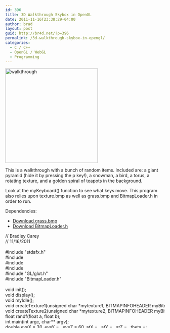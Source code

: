 ```yaml
---
id: 396
title: 3D Walkthrough Skybox in OpenGL
date: 2011-11-16T23:38:29-04:00
author: brad
layout: post
guid: http://br4d.net/?p=396
permalink: /3d-walkthrough-skybox-in-opengl/
categories:
  - C / C++
  - OpenGL / WebGL
  - Programming
---
```

[<img src="/images/2015/01/walkthrough-292x300.png" alt="walkthrough" width="292" height="300" class="alignleft size-medium wp-image-397" srcset="/images/2015/01/walkthrough-292x300.png 292w, /images/2015/01/walkthrough.png 490w" sizes="(max-width: 292px) 100vw, 292px" />](/images/2015/01/walkthrough.png)

This is a walkthrough with a bunch of random items. Included are: a giant pyramid (hide it by pressing the p key!), a snowman, a bird, a torus, a rotating texture, and a golden spiral of teapots in the background.

Look at the myKeyboard() function to see what keys move. This program also relies upon texture.bmp as well as grass.bmp and BitmapLoader.h in order to run.

<!--more-->

Dependencies:

  * [Download grass.bmp](/images/2015/01/grass.bmp)
  * [Download BitmapLoader.h](/images/2015/01/BitmapLoader.h)

<div class="codecolorer-container cpp default" style="overflow:auto;white-space:nowrap;height:300px;">
  <div class="cpp codecolorer">
    <span class="co1">// Bradley Carey</span><br /> <span class="co1">// 11/16/2011</span><br /> &nbsp;<br /> <span class="co2">#include "stdafx.h"</span><br /> <span class="co2">#include <stdio.h></span><br /> <span class="co2">#include <stdlib.h></span><br /> <span class="co2">#include <math.h></span><br /> <span class="co2">#include "GL/glut.h"</span><br /> <span class="co2">#include "BitmapLoader.h"</span><br /> &nbsp;<br /> <span class="kw4">void</span> init<span class="br0">&#40;</span><span class="br0">&#41;</span><span class="sy4">;</span><br /> <span class="kw4">void</span> display<span class="br0">&#40;</span><span class="br0">&#41;</span><span class="sy4">;</span><br /> <span class="kw4">void</span> myIdle<span class="br0">&#40;</span><span class="br0">&#41;</span><span class="sy4">;</span><br /> <span class="kw4">void</span> createTexture1<span class="br0">&#40;</span><span class="kw4">unsigned</span> <span class="kw4">char</span> <span class="sy2">*</span>mytexture1, BITMAPINFOHEADER myBitmap1<span class="br0">&#41;</span><span class="sy4">;</span><br /> <span class="kw4">void</span> createTexture2<span class="br0">&#40;</span><span class="kw4">unsigned</span> <span class="kw4">char</span> <span class="sy2">*</span>mytexture2, BITMAPINFOHEADER myBitmap2<span class="br0">&#41;</span><span class="sy4">;</span><br /> <span class="kw4">float</span> randf<span class="br0">&#40;</span><span class="kw4">float</span> a, <span class="kw4">float</span> b<span class="br0">&#41;</span><span class="sy4">;</span><br /> <span class="kw4">int</span> main<span class="br0">&#40;</span><span class="kw4">int</span> argc, <span class="kw4">char</span><span class="sy2">**</span> argv<span class="br0">&#41;</span><span class="sy4">;</span><br /> <span class="kw4">double</span> eyeX <span class="sy1">=</span> <span class="nu0">30</span>, eyeY <span class="sy1">=</span> <span class="nu0"></span>, eyeZ <span class="sy1">=</span> <span class="nu0">60</span>, atX <span class="sy1">=</span> <span class="nu0"></span>, atY <span class="sy1">=</span> <span class="nu0"></span>, atZ <span class="sy1">=</span> <span class="nu0"></span>, theta <span class="sy1">=</span><span class="nu0"></span><span class="sy4">;</span><br /> <span class="kw4">float</span> rotation <span class="sy1">=</span> <span class="sy2">-</span><span class="nu0">90</span><span class="sy4">;</span><br /> <span class="kw4">bool</span> draw <span class="sy1">=</span> <span class="kw2">true</span><span class="sy4">;</span><br /> BITMAPINFOHEADER myBitmap1, myBitmap2<span class="sy4">;</span><br /> <span class="kw4">unsigned</span> <span class="kw4">char</span> <span class="sy2">*</span>mytexture1, <span class="sy2">*</span>mytexture2<span class="sy4">;</span><br /> &nbsp;<br /> <span class="kw4">void</span> createTexture1<span class="br0">&#40;</span><span class="kw4">unsigned</span> <span class="kw4">char</span> <span class="sy2">*</span>mytexture1, BITMAPINFOHEADER myBitmap1<span class="br0">&#41;</span><br /> <span class="br0">&#123;</span><br /> &nbsp; &nbsp; glEnable<span class="br0">&#40;</span>GL_TEXTURE_2D<span class="br0">&#41;</span><span class="sy4">;</span><br /> &nbsp; &nbsp; glTexImage2D<span class="br0">&#40;</span>GL_TEXTURE_2D,<span class="nu0"></span>,<span class="nu0">3</span>,myBitmap1.<span class="me1">biWidth</span>,myBitmap1.<span class="me1">biHeight</span>,<span class="nu0"></span>,GL_RGB, GL_UNSIGNED_BYTE, mytexture1<span class="br0">&#41;</span><span class="sy4">;</span><br /> &nbsp; &nbsp; glTexParameterf<span class="br0">&#40;</span>GL_TEXTURE_2D, GL_TEXTURE_WRAP_S, GL_CLAMP<span class="br0">&#41;</span><span class="sy4">;</span><br /> &nbsp; &nbsp; glTexParameterf<span class="br0">&#40;</span>GL_TEXTURE_2D, GL_TEXTURE_WRAP_T, GL_CLAMP<span class="br0">&#41;</span><span class="sy4">;</span><br /> &nbsp; &nbsp; glTexParameterf<span class="br0">&#40;</span>GL_TEXTURE_2D, GL_TEXTURE_MAG_FILTER, GL_NEAREST<span class="br0">&#41;</span><span class="sy4">;</span><br /> &nbsp; &nbsp; glTexParameterf<span class="br0">&#40;</span>GL_TEXTURE_2D, GL_TEXTURE_MIN_FILTER, GL_NEAREST<span class="br0">&#41;</span><span class="sy4">;</span><br /> <span class="br0">&#125;</span><br /> &nbsp;<br /> <span class="kw4">void</span> createTexture2<span class="br0">&#40;</span><span class="kw4">unsigned</span> <span class="kw4">char</span> <span class="sy2">*</span>mytexture2, BITMAPINFOHEADER myBitmap2<span class="br0">&#41;</span><br /> <span class="br0">&#123;</span><br /> &nbsp; &nbsp; glEnable<span class="br0">&#40;</span>GL_TEXTURE_2D<span class="br0">&#41;</span><span class="sy4">;</span><br /> &nbsp; &nbsp; glTexImage2D<span class="br0">&#40;</span>GL_TEXTURE_2D,<span class="nu0"></span>,<span class="nu0">3</span>,myBitmap2.<span class="me1">biWidth</span>,myBitmap2.<span class="me1">biHeight</span>,<span class="nu0"></span>,GL_RGB, GL_UNSIGNED_BYTE, mytexture2<span class="br0">&#41;</span><span class="sy4">;</span><br /> &nbsp; &nbsp; glTexParameterf<span class="br0">&#40;</span>GL_TEXTURE_2D, GL_TEXTURE_WRAP_S, GL_CLAMP<span class="br0">&#41;</span><span class="sy4">;</span><br /> &nbsp; &nbsp; glTexParameterf<span class="br0">&#40;</span>GL_TEXTURE_2D, GL_TEXTURE_WRAP_T, GL_CLAMP<span class="br0">&#41;</span><span class="sy4">;</span><br /> &nbsp; &nbsp; glTexParameterf<span class="br0">&#40;</span>GL_TEXTURE_2D, GL_TEXTURE_MAG_FILTER, GL_NEAREST<span class="br0">&#41;</span><span class="sy4">;</span><br /> &nbsp; &nbsp; glTexParameterf<span class="br0">&#40;</span>GL_TEXTURE_2D, GL_TEXTURE_MIN_FILTER, GL_NEAREST<span class="br0">&#41;</span><span class="sy4">;</span><br /> <span class="br0">&#125;</span><br /> &nbsp;<br /> <span class="kw4">float</span> randf<span class="br0">&#40;</span><span class="kw4">float</span> a, <span class="kw4">float</span> b<span class="br0">&#41;</span><br /> <span class="br0">&#123;</span><br /> &nbsp; &nbsp; <span class="kw1">return</span> <span class="br0">&#40;</span><span class="br0">&#40;</span>b<span class="sy2">-</span>a<span class="br0">&#41;</span><span class="sy2">*</span><span class="br0">&#40;</span><span class="br0">&#40;</span><span class="kw4">float</span><span class="br0">&#41;</span><span class="kw3">rand</span><span class="br0">&#40;</span><span class="br0">&#41;</span><span class="sy2">/</span><span class="kw2">RAND_MAX</span><span class="br0">&#41;</span><span class="br0">&#41;</span><span class="sy2">+</span>a<span class="sy4">;</span><br /> <span class="br0">&#125;</span><br /> &nbsp;<br /> <span class="kw4">void</span> init<span class="br0">&#40;</span><span class="br0">&#41;</span><br /> <span class="br0">&#123;</span><br /> &nbsp; &nbsp; mytexture1 <span class="sy1">=</span> LoadBitmapFile<span class="br0">&#40;</span><span class="st0">"grass.bmp"</span>, <span class="sy3">&</span>myBitmap1<span class="br0">&#41;</span><span class="sy4">;</span><br /> &nbsp; &nbsp; <span class="kw1">if</span><span class="br0">&#40;</span>mytexture1<span class="sy1">==</span><span class="kw2">NULL</span><span class="br0">&#41;</span><br /> &nbsp; &nbsp; <span class="br0">&#123;</span><br /> &nbsp; &nbsp; &nbsp; &nbsp; <span class="kw3">printf</span><span class="br0">&#40;</span><span class="st0">"grass load failed<span class="es1">\n</span>"</span><span class="br0">&#41;</span><span class="sy4">;</span><br /> &nbsp; &nbsp; &nbsp; &nbsp; <span class="kw4">int</span> w<span class="sy4">;</span><br /> &nbsp; &nbsp; &nbsp; &nbsp; scanf_s<span class="br0">&#40;</span><span class="st0">"%i"</span>,<span class="sy3">&</span>w<span class="br0">&#41;</span><span class="sy4">;</span><br /> &nbsp; &nbsp; &nbsp; &nbsp; <span class="kw3">exit</span><span class="br0">&#40;</span><span class="nu0"></span><span class="br0">&#41;</span><span class="sy4">;</span><br /> &nbsp; &nbsp; <span class="br0">&#125;</span><br /> &nbsp; &nbsp; <span class="kw1">else</span><br /> &nbsp; &nbsp; &nbsp; &nbsp; <span class="kw3">printf</span><span class="br0">&#40;</span><span class="st0">"grass.bmp load succeeded<span class="es1">\n</span>"</span><span class="br0">&#41;</span><span class="sy4">;</span><br /> &nbsp;<br /> &nbsp; &nbsp; mytexture2 <span class="sy1">=</span> LoadBitmapFile<span class="br0">&#40;</span><span class="st0">"texture.bmp"</span>, <span class="sy3">&</span>myBitmap2<span class="br0">&#41;</span><span class="sy4">;</span><br /> &nbsp; &nbsp; <span class="kw1">if</span><span class="br0">&#40;</span>mytexture2<span class="sy1">==</span><span class="kw2">NULL</span><span class="br0">&#41;</span><br /> &nbsp; &nbsp; <span class="br0">&#123;</span><br /> &nbsp; &nbsp; &nbsp; &nbsp; <span class="kw3">printf</span><span class="br0">&#40;</span><span class="st0">"texture load failed<span class="es1">\n</span>"</span><span class="br0">&#41;</span><span class="sy4">;</span><br /> &nbsp; &nbsp; &nbsp; &nbsp; <span class="kw4">int</span> w<span class="sy4">;</span><br /> &nbsp; &nbsp; &nbsp; &nbsp; scanf_s<span class="br0">&#40;</span><span class="st0">"%i"</span>,<span class="sy3">&</span>w<span class="br0">&#41;</span><span class="sy4">;</span><br /> &nbsp; &nbsp; &nbsp; &nbsp; <span class="kw3">exit</span><span class="br0">&#40;</span><span class="nu0"></span><span class="br0">&#41;</span><span class="sy4">;</span><br /> &nbsp; &nbsp; <span class="br0">&#125;</span><br /> &nbsp; &nbsp; <span class="kw1">else</span><br /> &nbsp; &nbsp; &nbsp; &nbsp; <span class="kw3">printf</span><span class="br0">&#40;</span><span class="st0">"texture.bmp load succeeded<span class="es1">\n</span>"</span><span class="br0">&#41;</span><span class="sy4">;</span><br /> &nbsp;<br /> &nbsp; &nbsp; GLfloat light_ambient<span class="br0">&#91;</span><span class="br0">&#93;</span> <span class="sy1">=</span> <span class="br0">&#123;</span><span class="nu16">0.2</span>, <span class="nu16">0.2</span>, <span class="nu16">0.2</span>, <span class="nu16">1.0</span><span class="br0">&#125;</span><span class="sy4">;</span><br /> &nbsp; &nbsp; GLfloat light_diffuse<span class="br0">&#91;</span><span class="br0">&#93;</span> <span class="sy1">=</span> <span class="br0">&#123;</span><span class="nu16">0.8</span>, <span class="nu16">0.8</span>, <span class="nu16">0.8</span>, <span class="nu16">1.0</span><span class="br0">&#125;</span><span class="sy4">;</span><br /> &nbsp; &nbsp; GLfloat light_position<span class="br0">&#91;</span><span class="br0">&#93;</span> <span class="sy1">=</span> <span class="br0">&#123;</span><span class="nu16">1.0</span>, <span class="nu16">20.0</span>, <span class="nu16">2.0</span>, <span class="nu16">0.0</span><span class="br0">&#125;</span><span class="sy4">;</span><br /> &nbsp; &nbsp; GLfloat light_specular<span class="br0">&#91;</span><span class="br0">&#93;</span> <span class="sy1">=</span> <span class="br0">&#123;</span><span class="nu16">0.5</span>, <span class="nu16">0.5</span>, <span class="nu16">0.5</span>, <span class="nu16">1.0</span><span class="br0">&#125;</span><span class="sy4">;</span><br /> &nbsp;<br /> &nbsp; &nbsp; glLightfv<span class="br0">&#40;</span>GL_LIGHT0, GL_AMBIENT, light_ambient<span class="br0">&#41;</span><span class="sy4">;</span><br /> &nbsp; &nbsp; glLightfv<span class="br0">&#40;</span>GL_LIGHT0, GL_DIFFUSE, light_diffuse<span class="br0">&#41;</span><span class="sy4">;</span><br /> &nbsp; &nbsp; glLightfv<span class="br0">&#40;</span>GL_LIGHT0, GL_POSITION, light_position<span class="br0">&#41;</span><span class="sy4">;</span><br /> &nbsp; &nbsp; glLightfv<span class="br0">&#40;</span>GL_LIGHT0, GL_POSITION, light_specular<span class="br0">&#41;</span><span class="sy4">;</span><br /> &nbsp;<br /> &nbsp; &nbsp; glEnable<span class="br0">&#40;</span>GL_LIGHTING<span class="br0">&#41;</span><span class="sy4">;</span><br /> &nbsp; &nbsp; glEnable<span class="br0">&#40;</span>GL_LIGHT0<span class="br0">&#41;</span><span class="sy4">;</span><br /> &nbsp; &nbsp; glEnable<span class="br0">&#40;</span>GL_DEPTH_TEST<span class="br0">&#41;</span><span class="sy4">;</span><br /> &nbsp;<br /> &nbsp; &nbsp; glClearColor<span class="br0">&#40;</span><span class="nu16">0.0</span>, <span class="nu16">0.0</span>, <span class="nu16">0.4</span>, <span class="nu0"></span><span class="br0">&#41;</span><span class="sy4">;</span><br /> &nbsp; &nbsp; glMatrixMode<span class="br0">&#40;</span>GL_PROJECTION<span class="br0">&#41;</span><span class="sy4">;</span><br /> &nbsp; &nbsp; gluPerspective<span class="br0">&#40;</span><span class="nu0">60</span>, <span class="nu0">1</span>, <span class="nu0">1</span>, <span class="nu0">8000</span><span class="br0">&#41;</span><span class="sy4">;</span><br /> <span class="br0">&#125;</span><br /> &nbsp;<br /> <span class="kw4">void</span> display<span class="br0">&#40;</span><span class="br0">&#41;</span><br /> <span class="br0">&#123;</span><br /> &nbsp; &nbsp; glClear<span class="br0">&#40;</span>GL_COLOR_BUFFER_BIT <span class="sy3">|</span> GL_DEPTH_BUFFER_BIT<span class="br0">&#41;</span><span class="sy4">;</span><br /> &nbsp; &nbsp; glMatrixMode<span class="br0">&#40;</span>GL_MODELVIEW<span class="br0">&#41;</span><span class="sy4">;</span><br /> &nbsp; &nbsp; glLoadIdentity<span class="br0">&#40;</span><span class="br0">&#41;</span><span class="sy4">;</span><br /> &nbsp; &nbsp; gluLookAt<span class="br0">&#40;</span>eyeX, eyeY, eyeZ, atX, atY, atZ, <span class="nu0"></span>, <span class="nu0">1</span>, <span class="nu0"></span><span class="br0">&#41;</span><span class="sy4">;</span><br /> &nbsp;<br /> &nbsp; &nbsp; <span class="co1">//glRotatef(theta, 0, 1, 0);</span><br /> &nbsp;<br /> &nbsp; &nbsp; <span class="kw4">float</span> white<span class="br0">&#91;</span><span class="br0">&#93;</span> <span class="sy1">=</span> <span class="br0">&#123;</span><span class="nu0">1</span>, <span class="nu0">1</span>, <span class="nu0">1</span>, <span class="nu16">1.0</span><span class="br0">&#125;</span><span class="sy4">;</span><br /> &nbsp; &nbsp; <span class="kw4">float</span> red<span class="br0">&#91;</span><span class="br0">&#93;</span> <span class="sy1">=</span> <span class="br0">&#123;</span><span class="nu0">1</span>, <span class="nu0"></span>, <span class="nu0"></span>, <span class="nu16">1.0</span><span class="br0">&#125;</span><span class="sy4">;</span><br /> &nbsp; &nbsp; <span class="kw4">float</span> green<span class="br0">&#91;</span><span class="br0">&#93;</span> <span class="sy1">=</span> <span class="br0">&#123;</span><span class="nu0"></span>, <span class="nu16">0.8</span>, <span class="nu16">0.1</span>, <span class="nu16">1.0</span><span class="br0">&#125;</span><span class="sy4">;</span><br /> &nbsp; &nbsp; <span class="kw4">float</span> blue<span class="br0">&#91;</span><span class="br0">&#93;</span> <span class="sy1">=</span> <span class="br0">&#123;</span><span class="nu0"></span>, <span class="nu0"></span>, <span class="nu0">1</span>, <span class="nu16">1.0</span><span class="br0">&#125;</span><span class="sy4">;</span><br /> &nbsp; &nbsp; <span class="kw4">float</span> brown<span class="br0">&#91;</span><span class="br0">&#93;</span> <span class="sy1">=</span> <span class="br0">&#123;</span><span class="nu16">0.64</span>, <span class="nu16">0.16</span>, <span class="nu16">0.16</span>, <span class="nu16">1.0</span><span class="br0">&#125;</span><span class="sy4">;</span><br /> &nbsp; &nbsp; <span class="kw4">float</span> gold<span class="br0">&#91;</span><span class="br0">&#93;</span> <span class="sy1">=</span> <span class="br0">&#123;</span><span class="nu16">0.8</span>, <span class="nu16">0.49</span>, <span class="nu16">0.19</span>, <span class="nu16">1.0</span><span class="br0">&#125;</span><span class="sy4">;</span><br /> &nbsp; &nbsp; <span class="kw4">float</span> orange<span class="br0">&#91;</span><span class="br0">&#93;</span> <span class="sy1">=</span> <span class="br0">&#123;</span><span class="nu0">1</span>, <span class="nu16">0.5</span>, <span class="nu0"></span>, <span class="nu16">1.0</span><span class="br0">&#125;</span><span class="sy4">;</span><br /> &nbsp;<br /> &nbsp; &nbsp; <span class="co1">////begin pyramid</span><br /> &nbsp; &nbsp; <span class="kw1">if</span><span class="br0">&#40;</span>draw<span class="br0">&#41;</span><br /> &nbsp; &nbsp; <span class="br0">&#123;</span><br /> &nbsp; &nbsp; glMaterialfv<span class="br0">&#40;</span>GL_FRONT, GL_AMBIENT_AND_DIFFUSE, gold<span class="br0">&#41;</span><span class="sy4">;</span><br /> &nbsp; &nbsp; glBegin<span class="br0">&#40;</span>GL_TRIANGLE_FAN<span class="br0">&#41;</span><span class="sy4">;</span><br /> &nbsp; &nbsp; &nbsp; &nbsp; glVertex3f<span class="br0">&#40;</span> &nbsp;<span class="nu17">0.0f</span>, &nbsp;<span class="nu17">30.0f</span>, <span class="nu17">0.0f</span><span class="br0">&#41;</span><span class="sy4">;</span><br /> &nbsp; &nbsp; &nbsp; &nbsp; glVertex3f<span class="br0">&#40;</span><span class="sy2">-</span><span class="nu17">50.0f</span>, <span class="sy2">-</span><span class="nu17">50.0f</span>, <span class="nu17">50.0f</span><span class="br0">&#41;</span><span class="sy4">;</span><br /> &nbsp; &nbsp; &nbsp; &nbsp; glVertex3f<span class="br0">&#40;</span> <span class="nu17">50.0f</span>, <span class="sy2">-</span><span class="nu17">50.0f</span>, <span class="nu17">50.0f</span><span class="br0">&#41;</span><span class="sy4">;</span><br /> &nbsp; &nbsp; &nbsp; &nbsp; glVertex3f<span class="br0">&#40;</span> <span class="nu17">50.0f</span>, <span class="sy2">-</span><span class="nu17">50.0f</span>, <span class="sy2">-</span><span class="nu17">50.0f</span><span class="br0">&#41;</span><span class="sy4">;</span><br /> &nbsp; &nbsp; &nbsp; &nbsp; glVertex3f<span class="br0">&#40;</span> <span class="sy2">-</span><span class="nu17">50.0f</span>, <span class="sy2">-</span><span class="nu17">50.0f</span>, <span class="sy2">-</span><span class="nu17">50.0f</span><span class="br0">&#41;</span><span class="sy4">;</span><br /> &nbsp; &nbsp; &nbsp; &nbsp; glVertex3f<span class="br0">&#40;</span><span class="sy2">-</span><span class="nu17">50.0f</span>, <span class="sy2">-</span><span class="nu17">50.0f</span>, <span class="nu17">50.0f</span><span class="br0">&#41;</span><span class="sy4">;</span><br /> &nbsp; &nbsp; glEnd<span class="br0">&#40;</span><span class="br0">&#41;</span><span class="sy4">;</span><br /> &nbsp; &nbsp; <span class="br0">&#125;</span><br /> &nbsp;<br /> &nbsp; &nbsp; <span class="co1">//begin stairs</span><br /> &nbsp; &nbsp; <span class="kw1">for</span><span class="br0">&#40;</span><span class="kw4">int</span> i<span class="sy1">=</span><span class="nu0">10</span><span class="sy4">;</span> i<span class="sy1">></span><span class="nu0">1</span><span class="sy4">;</span> i<span class="sy2">--</span><span class="br0">&#41;</span><br /> &nbsp; &nbsp; <span class="br0">&#123;</span><br /> &nbsp; &nbsp; glPushMatrix<span class="br0">&#40;</span><span class="br0">&#41;</span><span class="sy4">;</span><br /> &nbsp; &nbsp; &nbsp; &nbsp; <span class="kw4">float</span> rand0m<span class="br0">&#91;</span><span class="br0">&#93;</span> <span class="sy1">=</span> <span class="br0">&#123;</span>randf<span class="br0">&#40;</span><span class="nu0"></span>,<span class="nu0">1</span><span class="br0">&#41;</span>, randf<span class="br0">&#40;</span><span class="nu0"></span>,<span class="nu0">1</span><span class="br0">&#41;</span>, randf<span class="br0">&#40;</span><span class="nu0"></span>,<span class="nu0">1</span><span class="br0">&#41;</span>, <span class="nu16">1.0</span><span class="br0">&#125;</span><span class="sy4">;</span><br /> &nbsp; &nbsp; &nbsp; &nbsp; glMaterialfv<span class="br0">&#40;</span>GL_FRONT, GL_AMBIENT_AND_DIFFUSE, rand0m<span class="br0">&#41;</span><span class="sy4">;</span><br /> &nbsp; &nbsp; &nbsp; &nbsp; glTranslatef<span class="br0">&#40;</span><span class="nu0">8</span>,<span class="br0">&#40;</span><span class="nu0">10</span><span class="sy2">-</span>i<span class="br0">&#41;</span><span class="sy2">-</span><span class="nu16">9.5</span>,<span class="nu0">8</span><span class="br0">&#41;</span><span class="sy4">;</span><br /> &nbsp; &nbsp; &nbsp; &nbsp; glutSolidCube<span class="br0">&#40;</span>i<span class="br0">&#41;</span><span class="sy4">;</span><br /> &nbsp; &nbsp; glPopMatrix<span class="br0">&#40;</span><span class="br0">&#41;</span><span class="sy4">;</span><br /> &nbsp; &nbsp; <span class="br0">&#125;</span><br /> &nbsp;<br /> &nbsp; &nbsp; <span class="co1">//begin cones</span><br /> &nbsp; &nbsp; <span class="kw1">for</span><span class="br0">&#40;</span><span class="kw4">int</span> i<span class="sy1">=</span><span class="nu0">19</span><span class="sy4">;</span> i<span class="sy1">></span><span class="nu0">1</span><span class="sy4">;</span> i<span class="sy2">--</span><span class="br0">&#41;</span><br /> &nbsp; &nbsp; <span class="br0">&#123;</span><br /> &nbsp; &nbsp; glPushMatrix<span class="br0">&#40;</span><span class="br0">&#41;</span><span class="sy4">;</span><br /> &nbsp; &nbsp; &nbsp; &nbsp; glMaterialfv<span class="br0">&#40;</span>GL_FRONT, GL_AMBIENT_AND_DIFFUSE, red<span class="br0">&#41;</span><span class="sy4">;</span><br /> &nbsp; &nbsp; &nbsp; &nbsp; glRotatef<span class="br0">&#40;</span><span class="nu0">10</span><span class="sy2">*</span>i,<span class="nu0"></span>,<span class="nu0"></span>,<span class="nu0">1</span><span class="br0">&#41;</span><span class="sy4">;</span><br /> &nbsp; &nbsp; &nbsp; &nbsp; glRotatef<span class="br0">&#40;</span><span class="nu0">40</span>,<span class="nu0"></span>,<span class="nu0">1</span>,<span class="nu0"></span><span class="br0">&#41;</span><span class="sy4">;</span><br /> &nbsp; &nbsp; &nbsp; &nbsp; glTranslatef<span class="br0">&#40;</span><span class="nu0"></span>,<span class="br0">&#40;</span><span class="nu0">10</span><span class="sy2">-</span>i<span class="br0">&#41;</span>,<span class="nu0">8</span><span class="br0">&#41;</span><span class="sy4">;</span><br /> &nbsp; &nbsp; &nbsp; &nbsp; glutSolidCone<span class="br0">&#40;</span><span class="nu0">1</span>,<span class="nu0">4</span>,<span class="nu0">10</span>,<span class="nu0">10</span><span class="br0">&#41;</span><span class="sy4">;</span><br /> &nbsp; &nbsp; glPopMatrix<span class="br0">&#40;</span><span class="br0">&#41;</span><span class="sy4">;</span><br /> &nbsp; &nbsp; <span class="br0">&#125;</span><br /> &nbsp;<br /> &nbsp; &nbsp; <span class="co1">//begin teapots</span><br /> &nbsp; &nbsp; <span class="kw1">for</span><span class="br0">&#40;</span><span class="kw4">int</span> i<span class="sy1">=</span><span class="nu0">30</span><span class="sy4">;</span> i<span class="sy1">></span><span class="nu0">1</span><span class="sy4">;</span> i<span class="sy2">--</span><span class="br0">&#41;</span><br /> &nbsp; &nbsp; <span class="br0">&#123;</span><br /> &nbsp; &nbsp; glPushMatrix<span class="br0">&#40;</span><span class="br0">&#41;</span><span class="sy4">;</span><br /> &nbsp; &nbsp; &nbsp; &nbsp; glMaterialfv<span class="br0">&#40;</span>GL_FRONT, GL_AMBIENT_AND_DIFFUSE, white<span class="br0">&#41;</span><span class="sy4">;</span><br /> &nbsp; &nbsp; &nbsp; &nbsp; glRotatef<span class="br0">&#40;</span><span class="nu0">4</span><span class="sy2">*</span>i,<span class="nu0"></span>,<span class="nu0"></span>,<span class="nu0">1</span><span class="br0">&#41;</span><span class="sy4">;</span><br /> &nbsp; &nbsp; &nbsp; &nbsp; glTranslatef<span class="br0">&#40;</span><span class="nu0"></span>,<span class="br0">&#40;</span><span class="nu0">10</span><span class="sy2">-</span>i<span class="br0">&#41;</span><span class="sy2">+</span><span class="nu0">80</span>,<span class="sy2">-</span><span class="nu0">200</span><span class="br0">&#41;</span><span class="sy4">;</span><br /> &nbsp; &nbsp; &nbsp; &nbsp; glutSolidTeapot<span class="br0">&#40;</span><span class="nu0">1</span><span class="br0">&#41;</span><span class="sy4">;</span><br /> &nbsp; &nbsp; glPopMatrix<span class="br0">&#40;</span><span class="br0">&#41;</span><span class="sy4">;</span><br /> &nbsp; &nbsp; <span class="br0">&#125;</span><br /> &nbsp;<br /> &nbsp; &nbsp; <span class="co1">// this is a texture</span><br /> &nbsp; &nbsp; glPushMatrix<span class="br0">&#40;</span><span class="br0">&#41;</span><span class="sy4">;</span><br /> &nbsp; &nbsp; &nbsp; &nbsp; createTexture2<span class="br0">&#40;</span>mytexture2, myBitmap2<span class="br0">&#41;</span><span class="sy4">;</span><br /> &nbsp; &nbsp; &nbsp; &nbsp; glRotatef<span class="br0">&#40;</span>theta,<span class="nu0"></span>,<span class="nu0">1</span>,<span class="nu0"></span><span class="br0">&#41;</span><span class="sy4">;</span><br /> &nbsp; &nbsp; &nbsp; &nbsp; glRotatef<span class="br0">&#40;</span><span class="nu0">90</span>,<span class="nu0"></span>,<span class="nu0"></span>,<span class="nu0">1</span><span class="br0">&#41;</span><span class="sy4">;</span><br /> &nbsp; &nbsp; &nbsp; &nbsp; glBegin<span class="br0">&#40;</span>GL_POLYGON<span class="br0">&#41;</span><span class="sy4">;</span><br /> &nbsp; &nbsp; &nbsp; &nbsp; &nbsp; &nbsp; glTexCoord2f<span class="br0">&#40;</span><span class="nu0">1</span>,<span class="nu0"></span><span class="br0">&#41;</span><span class="sy4">;</span> glNormal3f<span class="br0">&#40;</span><span class="nu0"></span>,<span class="nu0"></span>,<span class="nu0">1</span><span class="br0">&#41;</span><span class="sy4">;</span> glVertex3f<span class="br0">&#40;</span><span class="sy2">-</span><span class="nu0">4</span>, <span class="nu0">4</span>, <span class="nu0"></span><span class="br0">&#41;</span><span class="sy4">;</span><br /> &nbsp; &nbsp; &nbsp; &nbsp; &nbsp; &nbsp; glTexCoord2f<span class="br0">&#40;</span><span class="nu0"></span>,<span class="nu0"></span><span class="br0">&#41;</span><span class="sy4">;</span> glNormal3f<span class="br0">&#40;</span><span class="nu0"></span>,<span class="nu0"></span>,<span class="nu0">1</span><span class="br0">&#41;</span><span class="sy4">;</span> glVertex3f<span class="br0">&#40;</span><span class="sy2">-</span><span class="nu0">4</span>,<span class="sy2">-</span><span class="nu0">4</span>, <span class="nu0"></span><span class="br0">&#41;</span><span class="sy4">;</span><br /> &nbsp; &nbsp; &nbsp; &nbsp; &nbsp; &nbsp; glTexCoord2f<span class="br0">&#40;</span><span class="nu0"></span>,<span class="nu0">1</span><span class="br0">&#41;</span><span class="sy4">;</span> glNormal3f<span class="br0">&#40;</span><span class="nu0"></span>,<span class="nu0"></span>,<span class="nu0">1</span><span class="br0">&#41;</span><span class="sy4">;</span> glVertex3f<span class="br0">&#40;</span> <span class="nu0">4</span>,<span class="sy2">-</span><span class="nu0">4</span>, <span class="nu0"></span><span class="br0">&#41;</span><span class="sy4">;</span><br /> &nbsp; &nbsp; &nbsp; &nbsp; &nbsp; &nbsp; glTexCoord2f<span class="br0">&#40;</span><span class="nu0">1</span>,<span class="nu0">1</span><span class="br0">&#41;</span><span class="sy4">;</span> glNormal3f<span class="br0">&#40;</span><span class="nu0"></span>,<span class="nu0"></span>,<span class="nu0">1</span><span class="br0">&#41;</span><span class="sy4">;</span> glVertex3f<span class="br0">&#40;</span> <span class="nu0">4</span>, <span class="nu0">4</span>, <span class="nu0"></span><span class="br0">&#41;</span><span class="sy4">;</span><br /> &nbsp; &nbsp; &nbsp; &nbsp; glEnd<span class="br0">&#40;</span><span class="br0">&#41;</span><span class="sy4">;</span><br /> &nbsp; &nbsp; glPopMatrix<span class="br0">&#40;</span><span class="br0">&#41;</span><span class="sy4">;</span><br /> &nbsp;<br /> &nbsp; &nbsp; <span class="co1">//begin donut</span><br /> &nbsp; &nbsp; glPushMatrix<span class="br0">&#40;</span><span class="br0">&#41;</span><span class="sy4">;</span><br /> &nbsp; &nbsp; &nbsp; &nbsp; glTranslatef<span class="br0">&#40;</span><span class="nu0">10</span>,<span class="nu0">5</span>,<span class="nu0">10</span><span class="br0">&#41;</span><span class="sy4">;</span><br /> &nbsp; &nbsp; &nbsp; &nbsp; glRotatef<span class="br0">&#40;</span>theta,<span class="nu0">1</span>,<span class="nu0">1</span>,<span class="nu0">1</span><span class="br0">&#41;</span><span class="sy4">;</span><br /> &nbsp; &nbsp; &nbsp; &nbsp; glMaterialfv<span class="br0">&#40;</span>GL_FRONT, GL_AMBIENT_AND_DIFFUSE, orange<span class="br0">&#41;</span><span class="sy4">;</span><br /> &nbsp; &nbsp; &nbsp; &nbsp; glutSolidTorus<span class="br0">&#40;</span><span class="nu16">0.8</span>, <span class="nu0">2</span>, <span class="nu0">40</span>, <span class="nu0">50</span><span class="br0">&#41;</span><span class="sy4">;</span><br /> &nbsp; &nbsp; glPopMatrix<span class="br0">&#40;</span><span class="br0">&#41;</span><span class="sy4">;</span><br /> &nbsp;<br /> &nbsp; &nbsp; <span class="co1">//begin snowman</span><br /> &nbsp; &nbsp; glMaterialfv<span class="br0">&#40;</span>GL_FRONT, GL_AMBIENT_AND_DIFFUSE, white<span class="br0">&#41;</span><span class="sy4">;</span><br /> &nbsp; &nbsp; glPushMatrix<span class="br0">&#40;</span><span class="br0">&#41;</span><span class="sy4">;</span> &nbsp;<span class="co1">//head</span><br /> &nbsp; &nbsp; &nbsp; &nbsp; glTranslatef<span class="br0">&#40;</span><span class="nu0">10</span>,<span class="nu16">2.3</span><span class="sy2">-</span><span class="nu0">1</span>,<span class="nu0"></span><span class="br0">&#41;</span><span class="sy4">;</span><br /> &nbsp; &nbsp; &nbsp; &nbsp; glutSolidSphere<span class="br0">&#40;</span><span class="nu0">1</span>,<span class="nu0">20</span>,<span class="nu0">20</span><span class="br0">&#41;</span><span class="sy4">;</span><br /> &nbsp; &nbsp; glPopMatrix<span class="br0">&#40;</span><span class="br0">&#41;</span><span class="sy4">;</span><br /> &nbsp;<br /> &nbsp; &nbsp; glPushMatrix<span class="br0">&#40;</span><span class="br0">&#41;</span><span class="sy4">;</span> <span class="co1">//middle</span><br /> &nbsp; &nbsp; &nbsp; &nbsp; glTranslatef<span class="br0">&#40;</span><span class="nu0">10</span>,<span class="nu16">0.5</span><span class="sy2">-</span><span class="nu0">1</span>,<span class="nu0"></span><span class="br0">&#41;</span><span class="sy4">;</span><br /> &nbsp; &nbsp; &nbsp; &nbsp; glutSolidSphere<span class="br0">&#40;</span><span class="nu16">1.5</span>,<span class="nu0">20</span>,<span class="nu0">20</span><span class="br0">&#41;</span><span class="sy4">;</span><br /> &nbsp; &nbsp; glPopMatrix<span class="br0">&#40;</span><span class="br0">&#41;</span><span class="sy4">;</span><br /> &nbsp;<br /> &nbsp; &nbsp; glPushMatrix<span class="br0">&#40;</span><span class="br0">&#41;</span><span class="sy4">;</span> <span class="co1">//bottom</span><br /> &nbsp; &nbsp; &nbsp; &nbsp; glTranslatef<span class="br0">&#40;</span><span class="nu0">10</span>,<span class="sy2">-</span><span class="nu0">2</span><span class="sy2">-</span><span class="nu0">1</span>,<span class="nu0"></span><span class="br0">&#41;</span><span class="sy4">;</span><br /> &nbsp; &nbsp; &nbsp; &nbsp; glutSolidSphere<span class="br0">&#40;</span><span class="nu0">2</span>,<span class="nu0">20</span>,<span class="nu0">20</span><span class="br0">&#41;</span><span class="sy4">;</span><br /> &nbsp; &nbsp; glPopMatrix<span class="br0">&#40;</span><span class="br0">&#41;</span><span class="sy4">;</span><br /> &nbsp;<br /> &nbsp; &nbsp; <span class="co1">//begin ground</span><br /> &nbsp; &nbsp; createTexture1<span class="br0">&#40;</span>mytexture1, myBitmap1<span class="br0">&#41;</span><span class="sy4">;</span><br /> &nbsp; &nbsp; glBegin<span class="br0">&#40;</span>GL_POLYGON<span class="br0">&#41;</span><span class="sy4">;</span><br /> &nbsp; &nbsp; &nbsp; &nbsp; glTexCoord2f<span class="br0">&#40;</span><span class="nu0"></span>,<span class="nu0"></span><span class="br0">&#41;</span><span class="sy4">;</span> glNormal3f<span class="br0">&#40;</span><span class="nu0"></span>,<span class="nu0">1</span>,<span class="nu0"></span><span class="br0">&#41;</span><span class="sy4">;</span> glVertex3f<span class="br0">&#40;</span><span class="sy2">-</span><span class="nu0">200</span>,<span class="sy2">-</span><span class="nu0">5</span>,<span class="sy2">-</span><span class="nu0">200</span><span class="br0">&#41;</span><span class="sy4">;</span><br /> &nbsp; &nbsp; &nbsp; &nbsp; glTexCoord2f<span class="br0">&#40;</span><span class="nu0"></span>,<span class="nu0">1</span><span class="br0">&#41;</span><span class="sy4">;</span> glNormal3f<span class="br0">&#40;</span><span class="nu0"></span>,<span class="nu0">1</span>,<span class="nu0"></span><span class="br0">&#41;</span><span class="sy4">;</span> glVertex3f<span class="br0">&#40;</span><span class="sy2">-</span><span class="nu0">200</span>,<span class="sy2">-</span><span class="nu0">5</span>,<span class="nu0">200</span><span class="br0">&#41;</span><span class="sy4">;</span><br /> &nbsp; &nbsp; &nbsp; &nbsp; glTexCoord2f<span class="br0">&#40;</span><span class="nu0">1</span>,<span class="nu0">1</span><span class="br0">&#41;</span><span class="sy4">;</span> glNormal3f<span class="br0">&#40;</span><span class="nu0"></span>,<span class="nu0">1</span>,<span class="nu0"></span><span class="br0">&#41;</span><span class="sy4">;</span> glVertex3f<span class="br0">&#40;</span><span class="nu0">200</span>,<span class="sy2">-</span><span class="nu0">5</span>,<span class="nu0">200</span><span class="br0">&#41;</span><span class="sy4">;</span><br /> &nbsp; &nbsp; &nbsp; &nbsp; glTexCoord2f<span class="br0">&#40;</span><span class="nu0">1</span>,<span class="nu0"></span><span class="br0">&#41;</span><span class="sy4">;</span> glNormal3f<span class="br0">&#40;</span><span class="nu0"></span>,<span class="nu0">1</span>,<span class="nu0"></span><span class="br0">&#41;</span><span class="sy4">;</span> glVertex3f<span class="br0">&#40;</span><span class="nu0">200</span>,<span class="sy2">-</span><span class="nu0">5</span>,<span class="sy2">-</span><span class="nu0">200</span><span class="br0">&#41;</span><span class="sy4">;</span><br /> &nbsp; &nbsp; glEnd<span class="br0">&#40;</span><span class="br0">&#41;</span><span class="sy4">;</span><br /> &nbsp; &nbsp; glutSwapBuffers<span class="br0">&#40;</span><span class="br0">&#41;</span><span class="sy4">;</span><br /> <span class="br0">&#125;</span><br /> &nbsp;<br /> <span class="kw4">void</span> myIdle<span class="br0">&#40;</span><span class="br0">&#41;</span><br /> <span class="br0">&#123;</span><br /> &nbsp; &nbsp; theta <span class="sy2">+</span><span class="sy1">=</span> <span class="nu0">2</span><span class="sy4">;</span><br /> &nbsp; &nbsp; <span class="kw1">if</span><span class="br0">&#40;</span>theta <span class="sy1">></span> <span class="nu0">360</span><span class="br0">&#41;</span><br /> &nbsp; &nbsp; &nbsp; &nbsp; theta <span class="sy2">-</span><span class="sy1">=</span> <span class="nu0">360</span><span class="sy4">;</span><br /> &nbsp; &nbsp; glutPostRedisplay<span class="br0">&#40;</span><span class="br0">&#41;</span><span class="sy4">;</span><br /> <span class="br0">&#125;</span><br /> &nbsp;<br /> <span class="kw4">void</span> myKeyboard<span class="br0">&#40;</span><span class="kw4">unsigned</span> <span class="kw4">char</span> c, <span class="kw4">int</span> x, <span class="kw4">int</span> y<span class="br0">&#41;</span><br /> <span class="br0">&#123;</span><br /> &nbsp; &nbsp; <span class="kw1">switch</span><span class="br0">&#40;</span>c<span class="br0">&#41;</span><br /> &nbsp; &nbsp; <span class="br0">&#123;</span><br /> &nbsp; &nbsp; &nbsp; &nbsp; <span class="kw1">case</span> <span class="st0">'x'</span><span class="sy4">:</span> eyeX <span class="sy2">-</span><span class="sy1">=</span> <span class="nu16">0.3</span><span class="sy4">;</span> atX <span class="sy2">-</span><span class="sy1">=</span> <span class="nu16">0.3</span><span class="sy4">;</span> <span class="kw1">break</span><span class="sy4">;</span><br /> &nbsp; &nbsp; &nbsp; &nbsp; <span class="kw1">case</span> <span class="st0">'X'</span><span class="sy4">:</span> eyeX <span class="sy2">+</span><span class="sy1">=</span> <span class="nu16">0.3</span><span class="sy4">;</span> atX <span class="sy2">+</span><span class="sy1">=</span> <span class="nu16">0.3</span><span class="sy4">;</span> <span class="kw1">break</span><span class="sy4">;</span><br /> &nbsp; &nbsp; &nbsp; &nbsp; <span class="kw1">case</span> <span class="st0">'y'</span><span class="sy4">:</span> eyeY <span class="sy2">-</span><span class="sy1">=</span> <span class="nu16">0.3</span><span class="sy4">;</span> atY <span class="sy2">-</span><span class="sy1">=</span> <span class="nu16">0.3</span><span class="sy4">;</span> <span class="kw1">break</span><span class="sy4">;</span><br /> &nbsp; &nbsp; &nbsp; &nbsp; <span class="kw1">case</span> <span class="st0">'Y'</span><span class="sy4">:</span> eyeY <span class="sy2">+</span><span class="sy1">=</span> <span class="nu16">0.3</span><span class="sy4">;</span> atY <span class="sy2">+</span><span class="sy1">=</span> <span class="nu16">0.3</span><span class="sy4">;</span> <span class="kw1">break</span><span class="sy4">;</span><br /> &nbsp; &nbsp; &nbsp; &nbsp; <span class="kw1">case</span> <span class="st0">'z'</span><span class="sy4">:</span> eyeZ <span class="sy2">-</span><span class="sy1">=</span> <span class="nu16">0.3</span><span class="sy4">;</span> atZ <span class="sy2">-</span><span class="sy1">=</span> <span class="nu16">0.3</span><span class="sy4">;</span> <span class="kw1">break</span><span class="sy4">;</span><br /> &nbsp; &nbsp; &nbsp; &nbsp; <span class="kw1">case</span> <span class="st0">'Z'</span><span class="sy4">:</span> eyeZ <span class="sy2">+</span><span class="sy1">=</span> <span class="nu16">0.3</span><span class="sy4">;</span> atZ <span class="sy2">+</span><span class="sy1">=</span> <span class="nu16">0.3</span><span class="sy4">;</span> <span class="kw1">break</span><span class="sy4">;</span><br /> &nbsp; &nbsp; &nbsp; &nbsp; <span class="kw1">case</span> <span class="st0">'d'</span><span class="sy4">:</span> atX <span class="sy2">-</span><span class="sy1">=</span> <span class="nu16">0.3</span><span class="sy4">;</span> <span class="kw1">break</span><span class="sy4">;</span><br /> &nbsp; &nbsp; &nbsp; &nbsp; <span class="kw1">case</span> <span class="st0">'a'</span><span class="sy4">:</span> atX <span class="sy2">+</span><span class="sy1">=</span> <span class="nu16">0.3</span><span class="sy4">;</span> <span class="kw1">break</span><span class="sy4">;</span><br /> &nbsp; &nbsp; &nbsp; &nbsp; <span class="kw1">case</span> <span class="st0">'u'</span><span class="sy4">:</span> atY <span class="sy2">-</span><span class="sy1">=</span> <span class="nu16">0.3</span><span class="sy4">;</span> <span class="kw1">break</span><span class="sy4">;</span><br /> &nbsp; &nbsp; &nbsp; &nbsp; <span class="kw1">case</span> <span class="st0">'q'</span><span class="sy4">:</span> atY <span class="sy2">+</span><span class="sy1">=</span> <span class="nu16">0.3</span><span class="sy4">;</span> <span class="kw1">break</span><span class="sy4">;</span><br /> &nbsp; &nbsp; &nbsp; &nbsp; <span class="kw1">case</span> <span class="st0">'s'</span><span class="sy4">:</span> atZ <span class="sy2">-</span><span class="sy1">=</span> <span class="nu16">0.3</span><span class="sy4">;</span> <span class="kw1">break</span><span class="sy4">;</span><br /> &nbsp; &nbsp; &nbsp; &nbsp; <span class="kw1">case</span> <span class="st0">'w'</span><span class="sy4">:</span> atZ <span class="sy2">+</span><span class="sy1">=</span> <span class="nu16">0.3</span><span class="sy4">;</span> <span class="kw1">break</span><span class="sy4">;</span><br /> &nbsp; &nbsp; &nbsp; &nbsp; <span class="kw1">case</span> <span class="st0">'p'</span><span class="sy4">:</span> draw <span class="sy1">=</span> <span class="kw2">false</span><span class="sy4">;</span> <span class="kw1">break</span><span class="sy4">;</span><br /> &nbsp; &nbsp; <span class="br0">&#125;</span><br /> &nbsp; &nbsp; glutPostRedisplay<span class="br0">&#40;</span><span class="br0">&#41;</span><span class="sy4">;</span><br /> <span class="br0">&#125;</span><br /> &nbsp;<br /> <span class="kw4">void</span> mySpecialFunc<span class="br0">&#40;</span><span class="kw4">int</span> key, <span class="kw4">int</span> x, <span class="kw4">int</span> y<span class="br0">&#41;</span><br /> <span class="br0">&#123;</span><br /> &nbsp; &nbsp; <span class="kw4">double</span> oneDeg <span class="sy1">=</span> <span class="nu16">3.14159</span><span class="sy2">/</span><span class="nu16">180.0</span><span class="sy4">;</span><br /> &nbsp; &nbsp; <span class="kw4">double</span> length <span class="sy1">=</span> <span class="nu0"></span>, deltaX <span class="sy1">=</span> <span class="nu0"></span>, deltaZ <span class="sy1">=</span> <span class="nu0"></span>, angle, amount <span class="sy1">=</span> <span class="nu16">0.005</span><span class="sy4">;</span><br /> &nbsp; &nbsp; <span class="kw1">switch</span><span class="br0">&#40;</span>key<span class="br0">&#41;</span><br /> &nbsp; &nbsp; <span class="br0">&#123;</span><br /> &nbsp; &nbsp; &nbsp; &nbsp; <span class="kw1">case</span> GLUT_KEY_LEFT<span class="sy4">:</span><br /> &nbsp; &nbsp; &nbsp; &nbsp; &nbsp; &nbsp; rotation <span class="sy2">+</span><span class="sy1">=</span> <span class="nu0">1</span><span class="sy4">;</span><br /> &nbsp; &nbsp; &nbsp; &nbsp; &nbsp; &nbsp; <span class="kw1">if</span><span class="br0">&#40;</span>rotation <span class="sy1">></span> <span class="nu16">360.0</span><span class="br0">&#41;</span><br /> &nbsp; &nbsp; &nbsp; &nbsp; &nbsp; &nbsp; &nbsp; &nbsp; rotation <span class="sy2">-</span><span class="sy1">=</span> <span class="nu16">360.0</span><span class="sy4">;</span><br /> &nbsp; &nbsp; &nbsp; &nbsp; &nbsp; &nbsp; atX <span class="sy1">=</span> <span class="kw3">cos</span><span class="br0">&#40;</span>oneDeg<span class="br0">&#41;</span><span class="sy2">*</span><span class="br0">&#40;</span>atX<span class="sy2">-</span>eyeX<span class="br0">&#41;</span> <span class="sy2">+</span> <span class="kw3">sin</span><span class="br0">&#40;</span>oneDeg<span class="br0">&#41;</span><span class="sy2">*</span><span class="br0">&#40;</span>atZ<span class="sy2">-</span>eyeZ<span class="br0">&#41;</span> <span class="sy2">+</span> eyeX<span class="sy4">;</span><br /> &nbsp; &nbsp; &nbsp; &nbsp; &nbsp; &nbsp; atZ <span class="sy1">=</span> <span class="sy2">-</span><span class="kw3">sin</span><span class="br0">&#40;</span>oneDeg<span class="br0">&#41;</span><span class="sy2">*</span><span class="br0">&#40;</span>atX<span class="sy2">-</span>eyeX<span class="br0">&#41;</span> <span class="sy2">+</span> <span class="kw3">cos</span><span class="br0">&#40;</span>oneDeg<span class="br0">&#41;</span><span class="sy2">*</span><span class="br0">&#40;</span>atZ<span class="sy2">-</span>eyeZ<span class="br0">&#41;</span> <span class="sy2">+</span> eyeZ<span class="sy4">;</span><br /> &nbsp; &nbsp; &nbsp; &nbsp; &nbsp; &nbsp; <span class="kw1">break</span><span class="sy4">;</span><br /> &nbsp;<br /> &nbsp; &nbsp; &nbsp; &nbsp; <span class="kw1">case</span> GLUT_KEY_RIGHT<span class="sy4">:</span> <span class="co1">//rotate at point to viewer's right</span><br /> &nbsp; &nbsp; &nbsp; &nbsp; &nbsp; &nbsp; rotation <span class="sy2">-</span><span class="sy1">=</span> <span class="nu0">1</span><span class="sy4">;</span><br /> &nbsp; &nbsp; &nbsp; &nbsp; &nbsp; &nbsp; <span class="kw1">if</span><span class="br0">&#40;</span>rotation <span class="sy1">></span> <span class="nu16">360.0</span><span class="br0">&#41;</span><br /> &nbsp; &nbsp; &nbsp; &nbsp; &nbsp; &nbsp; &nbsp; &nbsp; rotation <span class="sy2">-</span><span class="sy1">=</span> <span class="nu16">360.0</span><span class="sy4">;</span><br /> &nbsp; &nbsp; &nbsp; &nbsp; &nbsp; &nbsp; atX <span class="sy1">=</span> <span class="kw3">cos</span><span class="br0">&#40;</span><span class="sy2">-</span>oneDeg<span class="br0">&#41;</span><span class="sy2">*</span><span class="br0">&#40;</span>atX<span class="sy2">-</span>eyeX<span class="br0">&#41;</span> <span class="sy2">+</span> <span class="kw3">sin</span><span class="br0">&#40;</span><span class="sy2">-</span>oneDeg<span class="br0">&#41;</span><span class="sy2">*</span><span class="br0">&#40;</span>atZ<span class="sy2">-</span>eyeZ<span class="br0">&#41;</span> <span class="sy2">+</span> eyeX<span class="sy4">;</span><br /> &nbsp; &nbsp; &nbsp; &nbsp; &nbsp; &nbsp; atZ <span class="sy1">=</span> <span class="sy2">-</span><span class="kw3">sin</span><span class="br0">&#40;</span><span class="sy2">-</span>oneDeg<span class="br0">&#41;</span><span class="sy2">*</span><span class="br0">&#40;</span>atX<span class="sy2">-</span>eyeX<span class="br0">&#41;</span> <span class="sy2">+</span> <span class="kw3">cos</span><span class="br0">&#40;</span><span class="sy2">-</span>oneDeg<span class="br0">&#41;</span><span class="sy2">*</span><span class="br0">&#40;</span>atZ<span class="sy2">-</span>eyeZ<span class="br0">&#41;</span> <span class="sy2">+</span> eyeZ<span class="sy4">;</span><br /> &nbsp; &nbsp; &nbsp; &nbsp; &nbsp; &nbsp; <span class="kw1">break</span><span class="sy4">;</span><br /> &nbsp;<br /> &nbsp; &nbsp; &nbsp; &nbsp; <span class="kw1">case</span> GLUT_KEY_UP<span class="sy4">:</span> <span class="co1">//move viewer forward</span><br /> &nbsp; &nbsp; &nbsp; &nbsp; &nbsp; &nbsp; length <span class="sy1">=</span> <span class="kw3">sqrt</span><span class="br0">&#40;</span><span class="br0">&#40;</span>atX <span class="sy2">-</span> eyeX<span class="br0">&#41;</span><span class="sy2">*</span><span class="br0">&#40;</span>atX <span class="sy2">-</span> eyeX<span class="br0">&#41;</span><br /> &nbsp; &nbsp; &nbsp; &nbsp; &nbsp; &nbsp; <span class="sy2">+</span> <span class="br0">&#40;</span>atY <span class="sy2">-</span> eyeY<span class="br0">&#41;</span><span class="sy2">*</span><span class="br0">&#40;</span>atY <span class="sy2">-</span> eyeY<span class="br0">&#41;</span><br /> &nbsp; &nbsp; &nbsp; &nbsp; &nbsp; &nbsp; <span class="sy2">+</span> <span class="br0">&#40;</span>atZ <span class="sy2">-</span> eyeZ<span class="br0">&#41;</span><span class="sy2">*</span><span class="br0">&#40;</span>atZ <span class="sy2">-</span> eyeZ<span class="br0">&#41;</span><span class="br0">&#41;</span><span class="sy4">;</span><br /> &nbsp; &nbsp; &nbsp; &nbsp; &nbsp; &nbsp; angle <span class="sy1">=</span> <span class="br0">&#40;</span><span class="nu16">3.14159</span><span class="sy2">/</span><span class="nu16">180.0</span><span class="br0">&#41;</span><span class="sy2">*</span>rotation<span class="sy4">;</span> <span class="co1">//convert rotation to radians</span><br /> &nbsp; &nbsp; &nbsp; &nbsp; &nbsp; &nbsp; deltaX <span class="sy1">=</span> amount<span class="sy2">*</span><span class="kw3">cos</span><span class="br0">&#40;</span>angle<span class="br0">&#41;</span><span class="sy2">*</span>length<span class="sy4">;</span><br /> &nbsp; &nbsp; &nbsp; &nbsp; &nbsp; &nbsp; deltaZ <span class="sy1">=</span> amount<span class="sy2">*</span><span class="kw3">sin</span><span class="br0">&#40;</span>angle<span class="br0">&#41;</span><span class="sy2">*</span>length<span class="sy4">;</span><br /> &nbsp; &nbsp; &nbsp; &nbsp; &nbsp; &nbsp; eyeX <span class="sy2">+</span><span class="sy1">=</span> deltaX<span class="sy4">;</span><br /> &nbsp; &nbsp; &nbsp; &nbsp; &nbsp; &nbsp; eyeZ <span class="sy2">+</span><span class="sy1">=</span> deltaZ<span class="sy4">;</span><br /> &nbsp; &nbsp; &nbsp; &nbsp; &nbsp; &nbsp; atX <span class="sy2">+</span><span class="sy1">=</span> deltaX<span class="sy4">;</span><br /> &nbsp; &nbsp; &nbsp; &nbsp; &nbsp; &nbsp; atZ <span class="sy2">+</span><span class="sy1">=</span> deltaZ<span class="sy4">;</span><br /> &nbsp; &nbsp; &nbsp; &nbsp; &nbsp; &nbsp; <span class="kw1">break</span><span class="sy4">;</span><br /> &nbsp;<br /> &nbsp; &nbsp; &nbsp; &nbsp; <span class="kw1">case</span> GLUT_KEY_DOWN<span class="sy4">:</span> <span class="co1">//move viewer down</span><br /> &nbsp; &nbsp; &nbsp; &nbsp; &nbsp; &nbsp; length <span class="sy1">=</span> <span class="kw3">sqrt</span><span class="br0">&#40;</span><span class="br0">&#40;</span>atX <span class="sy2">-</span> eyeX<span class="br0">&#41;</span><span class="sy2">*</span><span class="br0">&#40;</span>atX <span class="sy2">-</span> eyeX<span class="br0">&#41;</span><br /> &nbsp; &nbsp; &nbsp; &nbsp; &nbsp; &nbsp; <span class="sy2">+</span> <span class="br0">&#40;</span>atY <span class="sy2">-</span> eyeY<span class="br0">&#41;</span><span class="sy2">*</span><span class="br0">&#40;</span>atY <span class="sy2">-</span> eyeY<span class="br0">&#41;</span><br /> &nbsp; &nbsp; &nbsp; &nbsp; &nbsp; &nbsp; <span class="sy2">+</span> <span class="br0">&#40;</span>atZ <span class="sy2">-</span> eyeZ<span class="br0">&#41;</span><span class="sy2">*</span><span class="br0">&#40;</span>atZ <span class="sy2">-</span> eyeZ<span class="br0">&#41;</span><span class="br0">&#41;</span><span class="sy4">;</span><br /> &nbsp; &nbsp; &nbsp; &nbsp; &nbsp; &nbsp; angle <span class="sy1">=</span> <span class="br0">&#40;</span><span class="nu16">3.14159</span><span class="sy2">/</span><span class="nu16">180.0</span><span class="br0">&#41;</span><span class="sy2">*</span>rotation<span class="sy4">;</span> <span class="co1">//convert rotation to radians</span><br /> &nbsp; &nbsp; &nbsp; &nbsp; &nbsp; &nbsp; deltaX <span class="sy1">=</span> amount<span class="sy2">*</span><span class="kw3">cos</span><span class="br0">&#40;</span>angle<span class="br0">&#41;</span><span class="sy2">*</span>length<span class="sy4">;</span><br /> &nbsp; &nbsp; &nbsp; &nbsp; &nbsp; &nbsp; deltaZ <span class="sy1">=</span> amount<span class="sy2">*</span><span class="kw3">sin</span><span class="br0">&#40;</span>angle<span class="br0">&#41;</span><span class="sy2">*</span>length<span class="sy4">;</span><br /> &nbsp; &nbsp; &nbsp; &nbsp; &nbsp; &nbsp; eyeX <span class="sy2">-</span><span class="sy1">=</span> deltaX<span class="sy4">;</span><br /> &nbsp; &nbsp; &nbsp; &nbsp; &nbsp; &nbsp; eyeZ <span class="sy2">-</span><span class="sy1">=</span> deltaZ<span class="sy4">;</span><br /> &nbsp; &nbsp; &nbsp; &nbsp; &nbsp; &nbsp; atX <span class="sy2">-</span><span class="sy1">=</span> deltaX<span class="sy4">;</span><br /> &nbsp; &nbsp; &nbsp; &nbsp; &nbsp; &nbsp; atZ <span class="sy2">-</span><span class="sy1">=</span> deltaZ<span class="sy4">;</span><br /> &nbsp; &nbsp; &nbsp; &nbsp; &nbsp; &nbsp; <span class="kw1">break</span><span class="sy4">;</span><br /> &nbsp; &nbsp; <span class="br0">&#125;</span><br /> &nbsp; &nbsp; glutPostRedisplay<span class="br0">&#40;</span><span class="br0">&#41;</span><span class="sy4">;</span><br /> <span class="br0">&#125;</span><br /> &nbsp;<br /> <span class="kw4">int</span> main<span class="br0">&#40;</span><span class="kw4">int</span> argc, <span class="kw4">char</span><span class="sy2">**</span> argv<span class="br0">&#41;</span><br /> <span class="br0">&#123;</span><br /> &nbsp; &nbsp; glutInit<span class="br0">&#40;</span><span class="sy3">&</span>argc,argv<span class="br0">&#41;</span><span class="sy4">;</span><br /> &nbsp; &nbsp; glutInitDisplayMode<span class="br0">&#40;</span>GLUT_DOUBLE<span class="br0">&#41;</span><span class="sy4">;</span><br /> &nbsp; &nbsp; glutInitWindowSize<span class="br0">&#40;</span><span class="nu0">800</span>,<span class="nu0">800</span><span class="br0">&#41;</span><span class="sy4">;</span><br /> &nbsp; &nbsp; glutInitWindowPosition<span class="br0">&#40;</span><span class="nu0">10</span>,<span class="nu0">10</span><span class="br0">&#41;</span><span class="sy4">;</span><br /> &nbsp; &nbsp; glutCreateWindow<span class="br0">&#40;</span><span class="st0">"Walkthrough"</span><span class="br0">&#41;</span><span class="sy4">;</span><br /> &nbsp; &nbsp; glutDisplayFunc<span class="br0">&#40;</span>display<span class="br0">&#41;</span><span class="sy4">;</span><br /> &nbsp; &nbsp; glutIdleFunc<span class="br0">&#40;</span>myIdle<span class="br0">&#41;</span><span class="sy4">;</span><br /> &nbsp; &nbsp; glutSpecialFunc<span class="br0">&#40;</span>mySpecialFunc<span class="br0">&#41;</span><span class="sy4">;</span><br /> &nbsp; &nbsp; glutKeyboardFunc<span class="br0">&#40;</span>myKeyboard<span class="br0">&#41;</span><span class="sy4">;</span><br /> &nbsp; &nbsp; init<span class="br0">&#40;</span><span class="br0">&#41;</span><span class="sy4">;</span><br /> &nbsp; &nbsp; glutMainLoop<span class="br0">&#40;</span><span class="br0">&#41;</span><span class="sy4">;</span><br /> &nbsp; &nbsp; <span class="kw1">return</span> <span class="nu0"></span><span class="sy4">;</span><br /> <span class="br0">&#125;</span>
  </div>
</div>